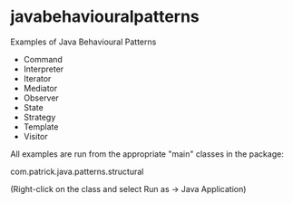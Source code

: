 # javabehaviouralpatterns
Examples of Java Behavioural Patterns

- Command
- Interpreter
- Iterator
- Mediator
- Observer
- State
- Strategy
- Template
- Visitor

All examples are run from the appropriate "main" classes in the package:

com.patrick.java.patterns.structural

(Right-click on the class and select Run as -> Java Application)

